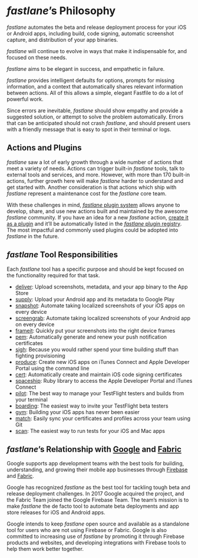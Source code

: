 # _fastlane_’s Philosophy

_fastlane_ automates the beta and release deployment process for your iOS or Android apps, including build, code signing, automatic screenshot capture, and distribution of your app binaries.

_fastlane_ will continue to evolve in ways that make it indispensable for, and focused on these needs.

_fastlane_ aims to be elegant in success, and empathetic in failure.

_fastlane_ provides intelligent defaults for options, prompts for missing information, and a context that automatically shares relevant information between actions. All of this allows a simple, elegant Fastfile to do a lot of powerful work.

Since errors are inevitable, _fastlane_ should show empathy and provide a suggested solution, or attempt to solve the problem automatically. Errors that can be anticipated should not crash _fastlane_, and should present users with a friendly message that is easy to spot in their terminal or logs.

## Actions and Plugins

_fastlane_ saw a lot of early growth through a wide number of actions that meet a variety of needs. Actions can trigger built-in _fastlane_ tools, talk to external tools and services, and more. However, with more than 170 built-in actions, further growth here will make _fastlane_ harder to understand and get started with. Another consideration is that actions which ship with _fastlane_ represent a maintenance cost for the _fastlane_ core team.

With these challenges in mind, [_fastlane_ plugin system](https://fabric.io/blog/introducing-fastlane-plugins/) allows anyone to develop, share, and use new actions built and maintained by the awesome _fastlane_ community. If you have an idea for a new _fastlane_ action, [create it as a plugin](https://docs.fastlane.tools/plugins/create-plugin/) and it’ll be automatically listed in the [_fastlane_ plugin registry](https://docs.fastlane.tools/actions/#plugins). The most impactful and commonly used plugins could be adopted into _fastlane_ in the future.

## _fastlane_ Tool Responsibilities

Each _fastlane_ tool has a specific purpose and should be kept focused on the functionality required for that task.

* [deliver](https://github.com/fastlane/fastlane/tree/master/deliver): Upload screenshots, metadata, and your app binary to the App Store
* [supply](https://github.com/fastlane/fastlane/tree/master/supply): Upload your Android app and its metadata to Google Play
* [snapshot](https://github.com/fastlane/fastlane/tree/master/snapshot): Automate taking localized screenshots of your iOS apps on every device
* [screengrab](https://github.com/fastlane/fastlane/tree/master/screengrab): Automate taking localized screenshots of your Android app on every device
* [frameit](https://github.com/fastlane/fastlane/tree/master/frameit): Quickly put your screenshots into the right device frames
* [pem](https://github.com/fastlane/fastlane/tree/master/pem): Automatically generate and renew your push notification certificates
* [sigh](https://github.com/fastlane/fastlane/tree/master/sigh): Because you would rather spend your time building stuff than fighting provisioning
* [produce](https://github.com/fastlane/fastlane/tree/master/produce): Create new iOS apps on iTunes Connect and Apple Developer Portal using the command line
* [cert](https://github.com/fastlane/fastlane/tree/master/cert): Automatically create and maintain iOS code signing certificates
* [spaceship](https://github.com/fastlane/fastlane/tree/master/spaceship): Ruby library to access the Apple Developer Portal and iTunes Connect
* [pilot](https://github.com/fastlane/fastlane/tree/master/pilot): The best way to manage your TestFlight testers and builds from your terminal
* [boarding](https://github.com/fastlane/boarding): The easiest way to invite your TestFlight beta testers
* [gym](https://github.com/fastlane/fastlane/tree/master/gym): Building your iOS apps has never been easier
* [match](https://github.com/fastlane/fastlane/tree/master/match): Easily sync your certificates and profiles across your team using Git
* [scan](https://github.com/fastlane/fastlane/tree/master/scan): The easiest way to run tests for your iOS and Mac apps

## _fastlane_’s Relationship with [Google](https://google.com) and [Fabric](https://get.fabric.io/)

Google supports app development teams with the best tools for building, understanding, and growing their mobile app businesses through [Firebase](https://firebase.google.com/) and [Fabric](https://get.fabric.io/).

Google has recognized _fastlane_ as the best tool for tackling tough beta and release deployment challenges. In 2017 Google acquired the project, and the Fabric Team joined the Google Firebase Team. The team’s mission is to make _fastlane_ the de facto tool to automate beta deployments and app store releases for iOS and Android apps.

Google intends to keep _fastlane_ open source and available as a standalone tool for users who are not using Firebase or Fabric. Google is also committed to increasing use of _fastlane_ by promoting it through Firebase products and websites, and developing integrations with Firebase tools to help them work better together.
